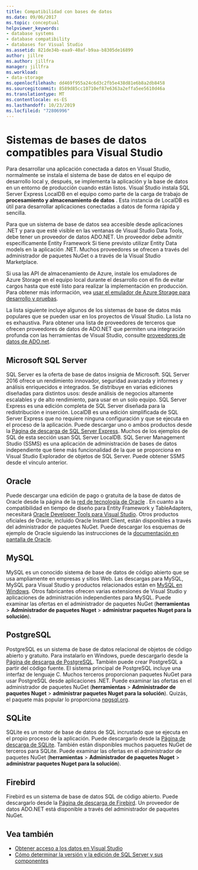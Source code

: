 ```yaml
---
title: Compatibilidad con bases de datos
ms.date: 09/06/2017
ms.topic: conceptual
helpviewer_keywords:
- database systems
- database compatibility
- databases for Visual Studio
ms.assetid: 821de34b-eaa9-40af-b9aa-b8305de16899
author: jillre
ms.author: jillfra
manager: jillfra
ms.workload:
- data-storage
ms.openlocfilehash: dd469f955a24c6d3c2fb5e438d81e6b8a2db8458
ms.sourcegitcommit: 8589d85cc10710ef87e6363a2effa5ee5610d46a
ms.translationtype: MT
ms.contentlocale: es-ES
ms.lasthandoff: 10/23/2019
ms.locfileid: "72806996"
---
```

# <a name="compatible-database-systems-for-visual-studio"></a>Sistemas de bases de datos compatibles para Visual Studio

Para desarrollar una aplicación conectada a datos en Visual Studio, normalmente se instala el sistema de base de datos en el equipo de desarrollo local y, después, se implementa la aplicación y la base de datos en un entorno de producción cuando están listos. Visual Studio instala SQL Server Express LocalDB en el equipo como parte de la carga de trabajo de **procesamiento y almacenamiento de datos** . Esta instancia de LocalDB es útil para desarrollar aplicaciones conectadas a datos de forma rápida y sencilla.

Para que un sistema de base de datos sea accesible desde aplicaciones .NET y para que esté visible en las ventanas de Visual Studio Data Tools, debe tener un proveedor de datos ADO.NET. Un proveedor debe admitir específicamente Entity Framework Si tiene previsto utilizar Entity Data models en la aplicación .NET. Muchos proveedores se ofrecen a través del administrador de paquetes NuGet o a través de la Visual Studio Marketplace.

Si usa las API de almacenamiento de Azure, instale los emuladores de Azure Storage en el equipo local durante el desarrollo con el fin de evitar cargos hasta que esté listo para realizar la implementación en producción. Para obtener más información, vea [usar el emulador de Azure Storage para desarrollo y pruebas](/azure/storage/common/storage-use-emulator).

La lista siguiente incluye algunos de los sistemas de base de datos más populares que se pueden usar en los proyectos de Visual Studio. La lista no es exhaustiva. Para obtener una lista de proveedores de terceros que ofrecen proveedores de datos de ADO.NET que permiten una integración profunda con las herramientas de Visual Studio, consulte [proveedores de datos de ADO.net](/dotnet/framework/data/adonet/data-providers).

## <a name="microsoft-sql-server"></a>Microsoft SQL Server

SQL Server es la oferta de base de datos insignia de Microsoft. SQL Server 2016 ofrece un rendimiento innovador, seguridad avanzada y informes y análisis enriquecidos e integrados. Se distribuye en varias ediciones diseñadas para distintos usos: desde análisis de negocios altamente escalables y de alto rendimiento, para usar en un solo equipo. SQL Server Express es una edición completa de SQL Server diseñada para la redistribución e inserción.  LocalDB es una edición simplificada de SQL Server Express que no requiere ninguna configuración y que se ejecuta en el proceso de la aplicación. Puede descargar uno o ambos productos desde la [Página de descarga de SQL Server Express](https://www.microsoft.com/sql-server/sql-server-editions-express). Muchos de los ejemplos de SQL de esta sección usan SQL Server LocalDB. SQL Server Management Studio (SSMS) es una aplicación de administración de bases de datos independiente que tiene más funcionalidad de la que se proporciona en Visual Studio Explorador de objetos de SQL Server. Puede obtener SSMS desde el vínculo anterior.

## <a name="oracle"></a>Oracle

Puede descargar una edición de pago o gratuita de la base de datos de Oracle desde la página de la [red de tecnología de Oracle](https://www.oracle.com/database/technologies/oracle-database-software-downloads.html) . En cuanto a la compatibilidad en tiempo de diseño para Entity Framework y TableAdapters, necesitará [Oracle Developer Tools para Visual Studio](https://www.oracle.com/database/technologies/developer-tools/visual-studio/). Otros productos oficiales de Oracle, incluido Oracle Instant Client, están disponibles a través del administrador de paquetes NuGet. Puede descargar los esquemas de ejemplo de Oracle siguiendo las instrucciones de la [documentación en pantalla de Oracle](https://docs.oracle.com/cd/E11882_01/server.112/e10831/toc.htm).

## <a name="mysql"></a>MySQL

MySQL es un conocido sistema de base de datos de código abierto que se usa ampliamente en empresas y sitios Web. Las descargas para MySQL, MySQL para Visual Studio y productos relacionados están en [MySQL en Windows](https://www.mysql.com/why-mysql/windows/). Otros fabricantes ofrecen varias extensiones de Visual Studio y aplicaciones de administración independientes para MySQL. Puede examinar las ofertas en el administrador de paquetes NuGet (**herramientas**  > **Administrador de paquetes Nuget**  > **administrar paquetes Nuget para la solución**).

## <a name="postgresql"></a>PostgreSQL

PostgreSQL es un sistema de base de datos relacional de objetos de código abierto y gratuito. Para instalarlo en Windows, puede descargarlo desde la [Página de descarga de PostgreSQL](https://www.postgresql.org/download/windows/). También puede crear PostgreSQL a partir del código fuente. El sistema principal de PostgreSQL incluye una interfaz de lenguaje C. Muchos terceros proporcionan paquetes NuGet para usar PostgreSQL desde aplicaciones .NET. Puede examinar las ofertas en el administrador de paquetes NuGet (**herramientas**  > **Administrador de paquetes Nuget**  > **administrar paquetes Nuget para la solución**). Quizás, el paquete más popular lo proporciona [npgsql.org](http://www.npgsql.org).

## <a name="sqlite"></a>SQLite

SQLite es un motor de base de datos de SQL incrustado que se ejecuta en el propio proceso de la aplicación. Puede descargarlo desde la [Página de descarga de SQLite](https://www.sqlite.org/download.html). También están disponibles muchos paquetes NuGet de terceros para SQLite. Puede examinar las ofertas en el administrador de paquetes NuGet (**herramientas**  > **Administrador de paquetes Nuget**  > **administrar paquetes Nuget para la solución**).

## <a name="firebird"></a>Firebird

Firebird es un sistema de base de datos SQL de código abierto. Puede descargarlo desde la [Página de descarga de Firebird](http://firebirdsql.org/en/downloads/). Un proveedor de datos ADO.NET está disponible a través del administrador de paquetes NuGet.

## <a name="see-also"></a>Vea también

- [Obtener acceso a los datos en Visual Studio](../data-tools/accessing-data-in-visual-studio.md)
- [Cómo determinar la versión y la edición de SQL Server y sus componentes](https://support.microsoft.com/help/321185/how-to-determine-the-version-edition-and-update-level-of-sql-server-an)
